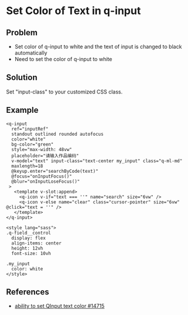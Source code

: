 # Set Color of Text in q-input

## Problem
* Set color of q-input to white and the text of input is changed to black automatically
* Need to set the color of q-input to white

## Solution
Set "input-class" to your customized CSS class.

## Example
```vue
<q-input
  ref="inputRef"
  standout outlined rounded autofocus 
  color="white"
  bg-color="green"
  style="max-width: 48vw"
  placeholder="请输入作品编码"
  v-model="text" input-class="text-center my_input" class="q-ml-md"
  maxlength=18
  @keyup.enter="searchByCode(text)"
  @focus="onInputFocus()"
  @blur="onInputLoseFocus()"
 >
   <template v-slot:append>
     <q-icon v-if="text === ''" name="search" size="6vw" />
     <q-icon v-else name="clear" class="cursor-pointer" size="6vw" @click="text = ''" />
   </template>
</q-input>

<style lang="sass">
.q-field__control
  display: flex
  align-items: center
  height: 12vh
  font-size: 10vh

.my_input
  color: white
</style>
```

## References
* [ability to set QInput text color #14715](https://github.com/quasarframework/quasar/discussions/14715)
